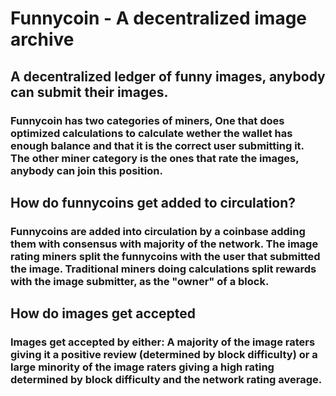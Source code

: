# Funnycoin - A decentralized image archive

## A decentralized ledger of funny images, anybody can submit their images.


### Funnycoin has two categories of miners, One that does optimized calculations to calculate wether the wallet has enough balance and that it is the correct user submitting it. The other miner category is the ones that rate the images, anybody can join this position.

## How do funnycoins get added to circulation?

### Funnycoins are added into circulation by a coinbase adding them with consensus with majority of the network. The image rating miners split the funnycoins with the user that submitted the image. Traditional miners doing calculations split rewards with the image submitter, as the "owner" of a block.

## How do images get accepted

### Images get accepted by either: A majority of the image raters giving it a positive review (determined by block difficulty) or a large minority of the image raters giving a high rating determined by block difficulty and the network rating average.

